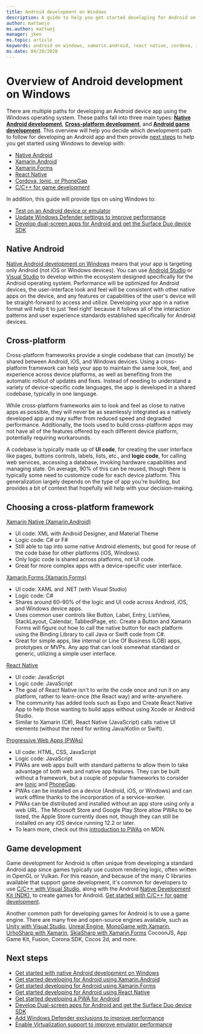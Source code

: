 ```yaml
---
title: Android development on Windows
description: A guide to help you get started developing for Android on Windows.
author: mattwojo 
ms.author: mattwoj 
manager: jken
ms.topic: article
keywords: android on windows, xamarin.android, react native, cordova, ionic, phonegap, c++ android game, windows defender, emulator
ms.date: 04/28/2020
---
```


# Overview of Android development on Windows

There are multiple paths for developing an Android device app using the Windows operating system. These paths fall into three main types: **[Native Android development](#native-android)**, **[Cross-platform development](#cross-platform)**, and **[Android game development](#game-development)**. This overview will help you decide which development path to follow for developing an Android app and then provide [next steps](#next-steps) to help you get started using Windows to develop with:

- [Native Android](native-android.md)
- [Xamarin.Android](xamarin-android.md)
- [Xamarin.Forms](xamarin-forms.md)
- [React Native](../dev-environment/javascript/react-native-for-android.md)
- [Cordova, Ionic, or PhoneGap](pwa.md)
- [C/C++ for game development](native-android.md#use-c-or-c-for-android-game-development)

In addition, this guide will provide tips on using Windows to:

- [Test on an Android device or emulator](emulator.md)
- [Update Windows Defender settings to improve performance](defender-settings.md)
- [Develop dual-screen apps for Android and get the Surface Duo device SDK](/dual-screen/android/)

## Native Android

[Native Android development on Windows](./native-android.md) means that your app is targeting only Android (not iOS or Windows devices). You can use [Android Studio](https://developer.android.com/studio/install#windows) or [Visual Studio](https://visualstudio.microsoft.com/vs/android/) to develop within the ecosystem designed specifically for the Android operating system. Performance will be optimized for Android devices, the user-interface look and feel will be consistent with other native apps on the device, and any features or capabilities of the user's device will be straight-forward to access and utilize. Developing your app in a native format will help it to just 'feel right' because it follows all of the interaction patterns and user experience standards established specifically for Android devices.

## Cross-platform

Cross-platform frameworks provide a single codebase that can (mostly) be shared between Android, iOS, and Windows devices. Using a cross-platform framework can help your app to maintain the same look, feel, and experience across device platforms, as well as benefiting from the automatic rollout of updates and fixes. Instead of needing to understand a variety of device-specific code languages, the app is developed in a shared codebase, typically in one language.

While cross-platform frameworks aim to look and feel as close to native apps as possible, they will never be as seamlessly integrated as a natively developed app and may suffer from reduced speed and degraded performance. Additionally, the tools used to build cross-platform apps may not have all of the features offered by each different device platform, potentially requiring workarounds.

A codebase is typically made up of **UI code**, for creating the user interface like pages, buttons controls, labels, lists, etc., and **logic code**, for calling web services, accessing a database, invoking hardware capabilities and managing state. On average, 90% of  this can be reused, though there is typically some need to customize code for each device platform. This generalization largely depends on the type of app you're building, but provides a bit of context that hopefully will help with your decision-making.  

## Choosing a cross-platform framework

[Xamarin Native (Xamarin.Android)](xamarin-android.md)

- UI code: XML with Android Designer, and Material Theme
- Logic code: C# or F#
- Still able to tap into some native Android elements, but good for reuse of the code base for other platforms (iOS, Windows).
- Only logic code is shared across platforms, not UI code.
- Great for more complex apps with a device-specific user interface.

[Xamarin Forms (Xamarin.Forms)](xamarin-forms.md)

- UI code: XAML and .NET (with Visual Studio)
- Logic code: C#
- Shares around 60–90% of the logic and UI code across Android, iOS, and Windows device apps. 
- Uses common user controls like Button, Label, Entry, ListView, StackLayout, Calendar, TabbedPage, etc. Create a Button and Xamarin Forms will figure out how to call the native button for each platform using the Binding Library to call Java or Swift code from C#.
- Great for simple apps, like internal or Line Of Business (LOB) apps, prototypes or MVPs. Any app that can look somewhat standard or generic, utilizing a simple user interface.

[React Native](../dev-environment/javascript/react-native-for-android.md)

- UI code: JavaScript
- Logic code: JavaScript
- The goal of React Native isn't to write the code once and run it on any platform, rather to learn-once (the React way) and write-anywhere.
- The community has added tools such as Expo and Create React Native App to help those wanting to build apps without using Xcode or Android Studio.
- Similar to Xamarin (C#), React Native (JavaScript) calls native UI elements (without the need for writing Java/Kotlin or Swift).

[Progressive Web Apps (PWAs)](pwa.md)

- UI code: HTML, CSS, JavaScript
- Logic code: JavaScript
- PWAs are web apps built with standard patterns to allow them to take advantage of both web and native app features. They can be built without a framework, but a couple of popular frameworks to consider are [Ionic](https://ionicframework.com/docs/intro) and [PhoneGap](https://phonegap.com/about/).
- PWAs can be installed on a device (Android, iOS, or Windows) and can work offline thanks to the incorporation of a service-worker.
- PWAs can be distributed and installed without an app store using only a web URL. The Microsoft Store and Google Play Store allow PWAs to be listed, the Apple Store currently does not, though they can still be installed on any iOS device running 12.2 or later.
- To learn more, check out this [introduction to PWAs](https://developer.mozilla.org/en-US/docs/Web/Progressive_web_apps/Introduction) on MDN.

## Game development

Game development for Android is often unique from developing a standard Android app since games typically use custom rendering logic, often written in OpenGL or Vulkan. For this reason, and because of the many C libraries available that support game development, it's common for developers to use [C/C++ with Visual Studio](/cpp/cross-platform/?view=vs-2019), along with the Android [Native Development Kit (NDK)](/cpp/cross-platform/create-an-android-native-activity-app?view=vs-2019), to create games for Android. [Get started with C/C++ for game development](native-android.md#use-c-or-c-for-android-game-development).

Another common path for developing games for Android is to use a game engine. There are many free and open-source engines available, such as [Unity with Visual Studio](/visualstudio/cross-platform/visual-studio-tools-for-unity?view=vs-2019), [Unreal Engine](https://docs.unrealengine.com/en-US/Platforms/Mobile/Android/GettingStarted/index.html), [MonoGame with Xamarin](/xamarin/graphics-games/monogame/introduction/), [UrhoSharp with Xamarin](/xamarin/graphics-games/urhosharp/introduction), [SkiaSharp with Xamarin.Forms](/xamarin/xamarin-forms/user-interface/graphics/skiasharp/) CocoonJS, App Game Kit, Fusion, Corona SDK, Cocos 2d, and more.

## Next steps

- [Get started with native Android development on Windows](native-android.md)
- [Get started developing for Android using Xamarin.Android](xamarin-android.md)
- [Get started developing for Android using Xamarin.Forms](xamarin-forms.md)
- [Get started developing for Android using React Native](../dev-environment/javascript/react-native-for-android.md)
- [Get started developing a PWA for Android](pwa.md)
- [Develop Dual-screen apps for Android and get the Surface Duo device SDK](/dual-screen/android/)
- [Add Windows Defender exclusions to improve performance](defender-settings.md)
- [Enable Virtualization support to improve emulator performance](emulator.md#enable-virtualization-support)